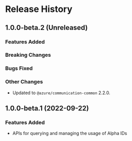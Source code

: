 # Release History

## 1.0.0-beta.2 (Unreleased)

### Features Added

### Breaking Changes

### Bugs Fixed

### Other Changes

- Updated to `@azure/communication-common` 2.2.0.

## 1.0.0-beta.1 (2022-09-22)

### Features Added

- APIs for querying and managing the usage of Alpha IDs